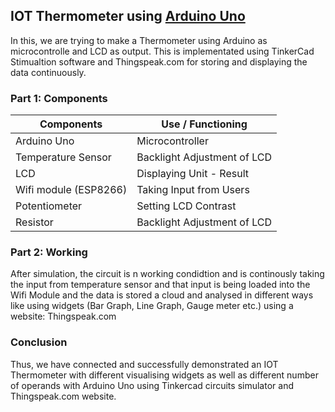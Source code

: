## IOT Thermometer using [Arduino Uno](https://www.arduino.cc/)

In this, we are trying to make a Thermometer using Arduino as microcontrolle and LCD as output. This is implementated using TinkerCad Stimualtion software and Thingspeak.com for storing and displaying the data continuously.

### Part 1: Components

|         Components          |                  Use / Functioning                          |
|-----------------------------|-------------------------------------------------------------|
| Arduino Uno                 | Microcontroller                                             |
| Temperature Sensor          | Backlight Adjustment of LCD                                 |
| LCD                         | Displaying Unit - Result                                    |
| Wifi module (ESP8266)       | Taking Input from Users                                     |
| Potentiometer               | Setting LCD Contrast                                        |
| Resistor                    | Backlight Adjustment of LCD                                 |

### Part 2: Working

After simulation, the circuit is n working condidtion and is continously taking the input from temperature sensor and that input is being loaded into the Wifi Module and the data is stored a cloud and analysed in different ways like using widgets (Bar Graph, Line Graph, Gauge meter etc.) using a website: Thingspeak.com

### Conclusion

Thus, we have connected and successfully demonstrated an IOT Thermometer with different visualising widgets as well as different number of operands with Arduino Uno using Tinkercad circuits simulator and Thingspeak.com website.
